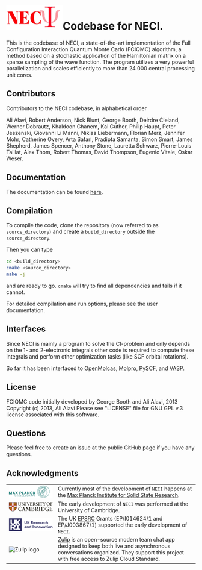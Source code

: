 <img src="./docs/media/logos/neci.jpg" align="left" alt="NECI logo" width="150">

# Codebase for NECI.

This is the codebase of NECI,
a state-of-the-art implementation of the Full Configuration Interaction Quantum Monte Carlo (FCIQMC) algorithm,
a method based on a stochastic application of the Hamiltonian matrix on a sparse sampling of the wave function.
The program utilizes a
very powerful parallelization and scales efficiently to more than 24 000 central processing unit cores.

## Contributors
Contributors to the NECI codebase, in alphabetical order

Ali Alavi, Robert Anderson, Nick Blunt, George Booth, Deirdre Cleland, Werner Dobrautz,
Khaldoon Ghanem, Kai Guther, Philip Haupt, Peter Jeszenski, Giovanni Li Manni,
Niklas Liebermann, Florian Merz, Jennifer Mohr, Catherine Overy, Arta Safari, Pradipta Samanta,
Simon Smart, James Shepherd, James Spencer, Anthony Stone, Lauretta Schwarz, Pierre-Louis Taillat,
Alex Thom, Robert Thomas, David Thompson, Eugenio Vitale, Oskar Weser.

## Documentation

The documentation can be found [here](https://www2.fkf.mpg.de/alavi/neci/stable/index.html).

## Compilation

To compile the code, clone the repository (now referred to as `source_directory`)
and create a `build_directory` outside the `source_directory`.

Then you can type
```bash
cd <build_directory>
cmake <source_directory>
make -j
```
and are ready to go.
`cmake` will try to find all dependencies and fails if it cannot.

For detailed compilation and run options, please see the user documentation.


## Interfaces

Since NECI is mainly a program to solve the CI-problem
and only depends on the 1- and 2-electronic integrals
other code is required to compute these integrals and perform
other optimization tasks (like SCF orbital rotations).

So far it has been interfaced to
[OpenMolcas](https://molcas.gitlab.io/OpenMolcas/sphinx/users.guide/programs/rasscf.html#stochastic-casscf-method),
[Molpro](https://www.molpro.net/),
[PySCF](https://pyscf.org/), and [VASP](https://www.vasp.at/).


## License

FCIQMC code initially developed by George Booth and Ali Alavi, 2013
Copyright (c) 2013, Ali Alavi
Please see "LICENSE" file for GNU GPL v.3 license associated with this software.

## Questions

Please feel free to create an issue at the public GitHub page
if you have any questions.

## Acknowledgments


| | |
| --- | --- |
| <img src="./docs/media/logos/MPG_logo.png" alt="MPG logo" align="left" width="400">  | Currently most of the development of `NECI` happens at the [Max Planck Institute for Solid State Research](https://www.fkf.mpg.de/de).  |
| <img src="./docs/media/logos/cambridge_university2.svg" alt="Cambridge logo" align="left" width="300">  | The early development of `NECI` was performed at the University of Cambridge. |
| <img src="./docs/media/logos/UKRI_logo.png" alt="ESPRC logo" align="left" width="400"> |  The UK [EPSRC](https://www.ukri.org/councils/epsrc/) Grants (EP/I014624/1 and EP/J003867/1) supported the early development of `NECI`. |
| <img src="https://github.com/zulip/zulip/blob/main/static/images/logo/zulip-icon-512x512.png" alt="Zulip logo" align="center" width="50"> | [Zulip](https://zulip.com/) is an open-source modern team chat app designed to keep both live and asynchronous conversations organized. They support this project with free access to Zulip Cloud Standard. |
